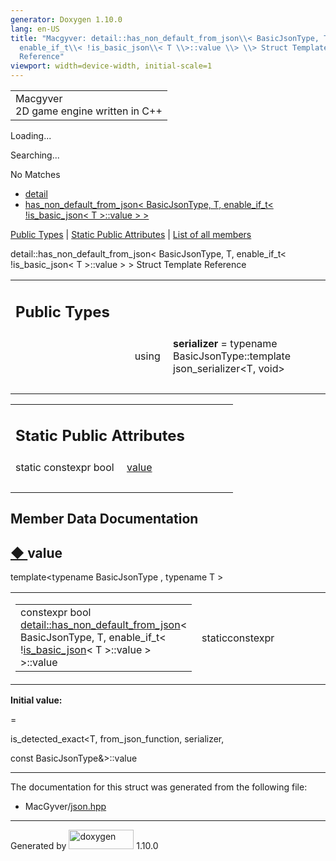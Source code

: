 ```yaml
---
generator: Doxygen 1.10.0
lang: en-US
title: "Macgyver: detail::has_non_default_from_json\\< BasicJsonType, T,
  enable_if_t\\< !is_basic_json\\< T \\>::value \\> \\> Struct Template
  Reference"
viewport: width=device-width, initial-scale=1
---
```


<div id="top">

<div id="titlearea">

<table data-cellspacing="0" data-cellpadding="0">
<colgroup>
<col style="width: 100%" />
</colgroup>
<tbody>
<tr id="projectrow" class="odd">
<td id="projectalign"><div id="projectname">
Macgyver
</div>
<div id="projectbrief">
2D game engine written in C++
</div></td>
</tr>
</tbody>
</table>

</div>

<div id="main-nav">

</div>

<div id="MSearchSelectWindow"
onmouseover="return searchBox.OnSearchSelectShow()"
onmouseout="return searchBox.OnSearchSelectHide()"
onkeydown="return searchBox.OnSearchSelectKey(event)">

</div>

<div id="MSearchResultsWindow">

<div id="MSearchResults">

<div class="SRPage">

<div id="SRIndex">

<div id="SRResults">

</div>

<div id="Loading" class="SRStatus">

Loading...

</div>

<div id="Searching" class="SRStatus">

Searching...

</div>

<div id="NoMatches" class="SRStatus">

No Matches

</div>

</div>

</div>

</div>

</div>

<div id="nav-path" class="navpath">

- <a href="namespacedetail.html" class="el">detail</a>
- <a
  href="structdetail_1_1has__non__default__from__json_3_01_basic_json_type_00_01_t_00_01enable__if__t_3_2d17f33a54f009ebd0a99d19cdccdb1f.html"
  class="el">has_non_default_from_json&lt; BasicJsonType, T,
  enable_if_t&lt; !is_basic_json&lt; T &gt;::value &gt; &gt;</a>

</div>

</div>

<div class="header">

<div class="summary">

[Public Types](#pub-types) \| [Static Public
Attributes](#pub-static-attribs) \| [List of all
members](structdetail_1_1has__non__default__from__json_3_01_basic_json_type_00_01_t_00_01enable__if__t_3_aba36cbb7813fd17d441db00ab087ca5.html)

</div>

<div class="headertitle">

<div class="title">

detail::has_non_default_from_json\< BasicJsonType, T, enable_if_t\<
!is_basic_json\< T \>::value \> \> Struct Template Reference

</div>

</div>

</div>

<div class="contents">

<table class="memberdecls">
<colgroup>
<col style="width: 50%" />
<col style="width: 50%" />
</colgroup>
<tbody>
<tr class="odd heading">
<td colspan="2"><h2 id="public-types" class="groupheader"><span
id="pub-types"></span> Public Types</h2></td>
</tr>
<tr id="r_a581e9f301c4309a0b261bfe2d13f605c"
class="even memitem:a581e9f301c4309a0b261bfe2d13f605c">
<td class="memItemLeft" style="text-align: right;"
data-valign="top"><span id="a581e9f301c4309a0b261bfe2d13f605c"></span>
using </td>
<td class="memItemRight"
data-valign="bottom"><strong>serializer</strong> = typename
BasicJsonType::template json_serializer&lt;T, void&gt;</td>
</tr>
<tr class="odd separator:a581e9f301c4309a0b261bfe2d13f605c">
<td colspan="2" class="memSeparator"> </td>
</tr>
</tbody>
</table>

<table class="memberdecls">
<colgroup>
<col style="width: 50%" />
<col style="width: 50%" />
</colgroup>
<tbody>
<tr class="odd heading">
<td colspan="2"><h2 id="static-public-attributes"
class="groupheader"><span id="pub-static-attribs"></span> Static Public
Attributes</h2></td>
</tr>
<tr id="r_ad119517f2f7daa2173fd0d855459e36c"
class="even memitem:ad119517f2f7daa2173fd0d855459e36c">
<td class="memItemLeft" style="text-align: right;"
data-valign="top">static constexpr bool </td>
<td class="memItemRight" data-valign="bottom"><a
href="#ad119517f2f7daa2173fd0d855459e36c" class="el">value</a></td>
</tr>
<tr class="odd separator:ad119517f2f7daa2173fd0d855459e36c">
<td colspan="2" class="memSeparator"> </td>
</tr>
</tbody>
</table>

## Member Data Documentation

<span id="ad119517f2f7daa2173fd0d855459e36c"></span>

## <span class="permalink">[◆ ](#ad119517f2f7daa2173fd0d855459e36c)</span>value

<div class="memitem">

<div class="memproto">

<div class="memtemplate">

template\<typename BasicJsonType , typename T \>

</div>

<table class="mlabels">
<colgroup>
<col style="width: 50%" />
<col style="width: 50%" />
</colgroup>
<tbody>
<tr class="odd">
<td class="mlabels-left"><table class="memname">
<tbody>
<tr class="odd">
<td class="memname">constexpr bool <a
href="structdetail_1_1has__non__default__from__json.html"
class="el">detail::has_non_default_from_json</a>&lt; BasicJsonType, T,
enable_if_t&lt; !<a href="structdetail_1_1is__basic__json.html"
class="el">is_basic_json</a>&lt; T &gt;::value &gt; &gt;::value</td>
</tr>
</tbody>
</table></td>
<td class="mlabels-right"><span class="mlabels"><span
class="mlabel">static</span><span
class="mlabel">constexpr</span></span></td>
</tr>
</tbody>
</table>

</div>

<div class="memdoc">

**Initial value:**

<div class="fragment">

<div class="line">

=

</div>

<div class="line">

is_detected_exact\<T, from_json_function, serializer,

</div>

<div class="line">

<span class="keyword">const</span> BasicJsonType&\>::value

</div>

</div>

</div>

</div>

------------------------------------------------------------------------

The documentation for this struct was generated from the following file:

- MacGyver/<a href="json_8hpp_source.html" class="el">json.hpp</a>

</div>

------------------------------------------------------------------------

<span class="small">Generated
by [<img src="doxygen.svg" class="footer" width="104" height="31"
alt="doxygen" />](https://www.doxygen.org/index.html) 1.10.0</span>
